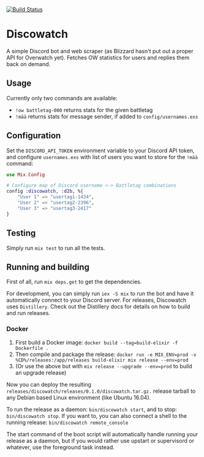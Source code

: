 [![Build Status](https://travis-ci.org/juhalehtonen/discowatch.svg?branch=master)](https://travis-ci.org/juhalehtonen/discowatch)

# Discowatch
A simple Discord bot and web scraper (as Blizzard hasn't put out a proper API for
Overwatch yet). Fetches OW statistics for users and replies them back on demand.

## Usage
Currently only two commands are available:

- `!ow battletag-000` returns stats for the given battletag
- `!mää` returns stats for message sender, if added to `config/usernames.exs`

## Configuration
Set the `DISCORD_API_TOKEN` environment variable to your Discord API token, and 
configure `usernames.exs` with list of users you want to store for the `!mää` command:

```elixir
use Mix.Config

# Configure map of Discord username <-> Battletag combinations
config :discowatch, :d2b, %{
    "User 1" => "usertag1-1434",
    "User 2" => "usertag2-2396",
    "User 3" => "usertag3-2417"
}
```

## Testing
Simply run `mix test` to run all the tests.

## Running and building
First of all, run `mix deps.get` to get the dependencies.

For development, you can simply run `iex -S mix` to run the bot and have it
automatically connect to your Discord server. For releases, Discowatch uses
`Distillery`. Check out the Distillery docs for details on how to build and
run releases.

### Docker

1. First build a Docker image: `docker build --tag=build-elixir -f Dockerfile .`
2. Then compile and package the release: `docker run -e MIX_ENV=prod -v %CD%/releases:/app/releases build-elixir mix release --env=prod`
3. (Or use the above but with `mix release --upgrade --env=prod` to build an upgrade release)

Now you can deploy the resulting `releases/discowatch/releases/0.1.0/discowatch.tar.gz.`
release tarball to any Debian based Linux environment (like Ubuntu 16.04).

To run the release as a daemon: `bin/discowatch start`, and to stop: `bin/discowatch stop`.
If you want to, you can also connect a shell to the running release: `bin/discowatch remote_console`

The start command of the boot script will automatically handle running your
release as a daemon, but if you would rather use upstart or supervisord or
whatever, use the foreground task instead.
